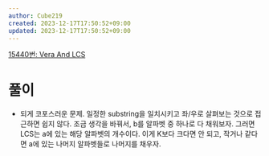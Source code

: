```yaml
---
author: Cube219
created: 2023-12-17T17:50:52+09:00
updated: 2023-12-17T17:50:52+09:00
---
```


[15440번: Vera And LCS](https://www.acmicpc.net/problem/15440)

# 풀이

* 되게 코포스러운 문제. 일정한 substring을 일치시키고 좌/우로 살펴보는 것으로 접근하면 쉽지 않다. 조금 생각을 바꿔서, b를 알파벳 중 하나로 다 채워보자. 그러면 LCS는 a에 있는 해당 알파벳의 개수이다. 이게 K보다 크다면 안 되고, 작거나 같다면 a에 있는 나머지 알파벳들로 나머지를 채우자.
